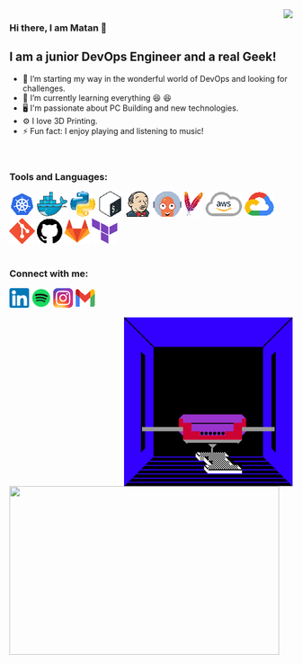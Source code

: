 <img src="https://github.githubassets.com/images/mona-whisper.gif" align="right" />

### Hi there, I am Matan 👋

## I am a junior DevOps Engineer and a real Geek!

- 🔭 I’m starting my way in the wonderful world of DevOps and looking for challenges.
- 🌱 I’m currently learning everything :laughing: :laughing:
- :desktop_computer: I'm passionate about PC Building and new technologies.
- :gear: I love 3D Printing.
- ⚡ Fun fact: I enjoy playing and listening to music!  
<br/><br/>

### Tools and Languages:
![Kubernetes][kubernetes.icon]
![Docker][docker.icon]
![Python][python.icon]
![Bash][bash.icon]
![Jenkins][jenkins.icon]
![ArgoCD][argocd.icon]
![Maven][maven.icon]
![AWS][aws.icon]
![GCP][gcp.icon]
![Git][git.icon]
![Github][github.icon]
![Gitlab][gitlab.icon]
![Terraform][terraform.icon]
<br/><br/>

### Connect with me:

[![alt text][linkedin.icon]][linkedin]
[![alt text][spotify.icon]][spotify]
[![alt text][instagram.icon]][instagram]
[![alt text][gmail.icon]][gmail]

<img src="assets/3dprinting.gif" width="300" height="300" align="right" />
<img src="assets/pc.gif" width="480" height="300" align="left" />

<!-- <iframe src="https://giphy.com/embed/l2JhwdnrGvfnoXrzi" width="300" height="300" frameBorder="0" class="giphy-embed" align="right" allowFullScreen></iframe><p><a href="https://giphy.com/gifs/3d-pixel-8bit-l2JhwdnrGvfnoXrzi" ></a></p>

<iframe src="https://giphy.com/embed/dalAKBkBak1S8" width="480" height="300" frameBorder="0" class="giphy-embed" align="left" allowFullScreen></iframe><p><a href="https://giphy.com/gifs/corsairgaming-rgb-pc-rainbow-dalAKBkBak1S8"></a></p> -->

<!-- icons -->
[linkedin.icon]: /assets/linkedin.png
[spotify.icon]: /assets/spotify.png
[instagram.icon]: /assets/instagram.png
[gmail.icon]: /assets/gmail.png
[kubernetes.icon]: /assets/kubernetes.png
[docker.icon]: /assets/docker.png
[python.icon]: /assets/python.png
[bash.icon]: /assets/bash.png
[jenkins.icon]: /assets/jenkins.png
[ArgoCD.icon]: /assets/ArgoCD.png
[maven.icon]: /assets/maven.png
[aws.icon]: /assets/aws.png
[gcp.icon]: /assets/gcp.png
[git.icon]: /assets/git.png
[github.icon]: /assets/github.png
[gitlab.icon]: /assets/gitlab.png
[terraform.icon]: /assets/terraform.png

<!-- links to your social media accounts -->
[linkedin]: https://linkedin.com/in/matan-avital
[spotify]: https://open.spotify.com/user/vbl1z3x2ir2ox96ekku78322r?si=d641d6b72cfa4558
[instagram]: https://www.instagram.com/3dmatho/
[gmail]: mailto:matavital13@gmail.com
